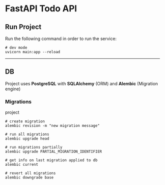# FastAPI Todo API

## Run Project

Run the following command in order to run the service:

```
# dev mode
uvicorn main:app --reload
```

---

## DB

Project uses **PostgreSQL** with **SQLAlchemy** (ORM) and **Alembic** (Migration engine)

### Migrations

project

```
# create migration
alembic revision -m "new migration message"

# run all migrations
alembic upgrade head

# run migrations partially
alembic upgrade PARTIAL_MIGRATION_IDENTIFIER

# get info on last migration applied to db
alembic current

# revert all migrations
alembic downgrade base
```
